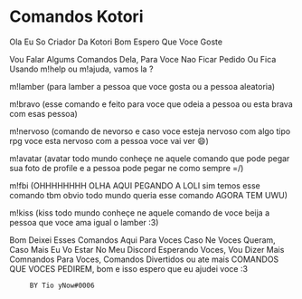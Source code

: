 # Comandos Kotori
Ola Eu So Criador Da Kotori Bom Espero Que Voce Goste

Vou Falar Algums Comandos Dela, Para Voce Nao Ficar Pedido Ou Fica Usando m!help ou m!ajuda, vamos la ?

m!lamber (para lamber a pessoa que voce gosta ou a pessoa aleatoria)

m!bravo (esse comando e feito para voce que odeia a pessoa ou esta brava com esas pessoa)

m!nervoso (comando de nevorso e caso voce esteja nervoso com algo tipo rpg voce esta nervoso com a pessoa voce vai ver 😄)

m!avatar (avatar todo mundo conheçe ne aquele comando que pode pegar sua foto de profile e a pessoa pode pegar ne como sempre =/)

m!fbi (OHHHHHHHH OLHA AQUI PEGANDO A LOLI sim temos esse comando tbm obvio todo mundo queria esse comando AGORA TEM UWU)

m!kiss (kiss todo mundo conheçe ne aquele comando de voce beija a pessoa que voce ama igual o lamber :3)

Bom Deixei Esses Comandos Aqui Para Voces Caso Ne Voces Queram, Caso Mais Eu Vo Estar No Meu Discord Esperando Voces, Vou Dizer Mais Comnandos Para Voces, Comandos Divertidos ou ate mais COMANDOS QUE VOCES PEDIREM, bom e isso espero que eu ajudei voce :3

         BY Tio yNow#0006
